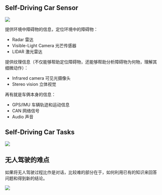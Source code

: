 ## Self-Driving Car Sensor 

![](https://gitee.com/veal98/images/raw/master/img/20201117211337.png)

提供环境中障碍物的信息，定位环境中的障碍物：

- Radar 雷达
- Visible-Light Camera 光芒传感器
- LIDAR 激光雷达

提供纹理信息（不仅能够帮助定位障碍物，还能够帮助分析障碍物为何物，理解其细微动作）：

- Infrared camera 可见光摄像头
- Stereo vision 立体视觉

再有就是车俩本身的信息：

- GPS/IMU 车辆轨迹和运动信息
- CAN 网络信号
- Audio 声音

## Self-Driving Car Tasks

![](https://gitee.com/veal98/images/raw/master/img/20201117211831.png)

## 无人驾驶的难点

如果将无人驾驶过程比作是对话，比较难的部分在于，如何利用已有的知识来回答问题和得到新的结论。

![](https://gitee.com/veal98/images/raw/master/img/20201117212238.png)